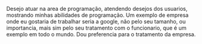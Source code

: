   Desejo atuar na area de programação, atendendo desejos dos usuarios, mostrando minhas abilidades de programação.
  Um exemplo de empresa onde eu gostaria de trabalhar seria a google, não pelo seu tamanho, ou importancia, mais sim pelo seu
tratamento com o funcionario, que é um exemplo em todo o mundo. Dou preferencia para o tratamento da empresa.
